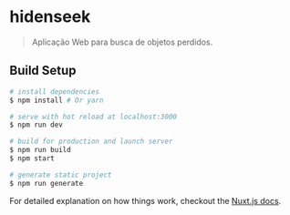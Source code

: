 # hidenseek

> Aplicação Web para busca de objetos perdidos.

## Build Setup

``` bash
# install dependencies
$ npm install # Or yarn

# serve with hot reload at localhost:3000
$ npm run dev

# build for production and launch server
$ npm run build
$ npm start

# generate static project
$ npm run generate
```

For detailed explanation on how things work, checkout the [Nuxt.js docs](https://github.com/nuxt/nuxt.js).
